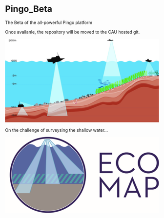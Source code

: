 # Pingo_Beta
The Beta of the all-powerful Pingo platform


Once availanle, the repository will be moved to the CAU hosted git. 




![Metods](OverviewMethods.jpg)

On the challenge of surveysing the shallow water...


![ECOMAP](ECOMAP_Logo.png)